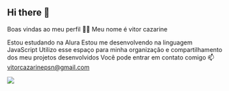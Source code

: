 ## Hi there 👋
Boas vindas ao meu perfil 💙💙
Meu nome é vitor cazarine

Estou estudando na Alura
Estou me desenvolvendo na linguagem JavaScript
Utilizo esse espaço para minha organização e compartilhamento dos meu projetos desenvolvidos
Você pode entrar em contato comigo 📫
vitorcazarinepsn@gmail.com

![](https://media.tenor.com/1aN9Y0ch0dkAAAAM/ronaldinho-terraria.gif)
